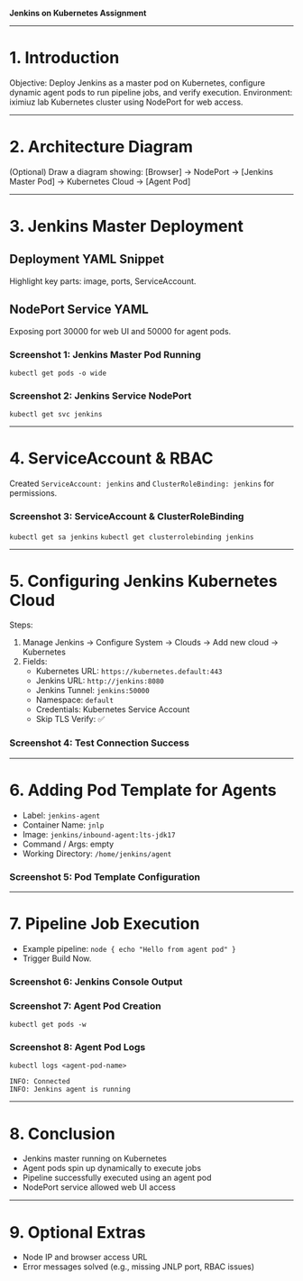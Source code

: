 **Jenkins on Kubernetes Assignment**

---

# 1. Introduction
Objective: Deploy Jenkins as a master pod on Kubernetes, configure dynamic agent pods to run pipeline jobs, and verify execution.
Environment: iximiuz lab Kubernetes cluster using NodePort for web access.

---

# 2. Architecture Diagram
(Optional) Draw a diagram showing:
[Browser] → NodePort → [Jenkins Master Pod] → Kubernetes Cloud → [Agent Pod]

---

# 3. Jenkins Master Deployment
## Deployment YAML Snippet
Highlight key parts: image, ports, ServiceAccount.

## NodePort Service YAML
Exposing port 30000 for web UI and 50000 for agent pods.

### Screenshot 1: Jenkins Master Pod Running
`kubectl get pods -o wide`

### Screenshot 2: Jenkins Service NodePort
`kubectl get svc jenkins`

---

# 4. ServiceAccount & RBAC
Created `ServiceAccount: jenkins` and `ClusterRoleBinding: jenkins` for permissions.

### Screenshot 3: ServiceAccount & ClusterRoleBinding
`kubectl get sa jenkins`
`kubectl get clusterrolebinding jenkins`

---

# 5. Configuring Jenkins Kubernetes Cloud
Steps:
1. Manage Jenkins → Configure System → Clouds → Add new cloud → Kubernetes
2. Fields:
   - Kubernetes URL: `https://kubernetes.default:443`
   - Jenkins URL: `http://jenkins:8080`
   - Jenkins Tunnel: `jenkins:50000`
   - Namespace: `default`
   - Credentials: Kubernetes Service Account
   - Skip TLS Verify: ✅

### Screenshot 4: Test Connection Success

---

# 6. Adding Pod Template for Agents
- Label: `jenkins-agent`
- Container Name: `jnlp`
- Image: `jenkins/inbound-agent:lts-jdk17`
- Command / Args: empty
- Working Directory: `/home/jenkins/agent`

### Screenshot 5: Pod Template Configuration

---

# 7. Pipeline Job Execution
- Example pipeline: `node { echo "Hello from agent pod" }`
- Trigger Build Now.

### Screenshot 6: Jenkins Console Output

### Screenshot 7: Agent Pod Creation
`kubectl get pods -w`

### Screenshot 8: Agent Pod Logs
`kubectl logs <agent-pod-name>`
```
INFO: Connected
INFO: Jenkins agent is running
```

---

# 8. Conclusion
- Jenkins master running on Kubernetes
- Agent pods spin up dynamically to execute jobs
- Pipeline successfully executed using an agent pod
- NodePort service allowed web UI access

---

# 9. Optional Extras
- Node IP and browser access URL
- Error messages solved (e.g., missing JNLP port, RBAC issues)

